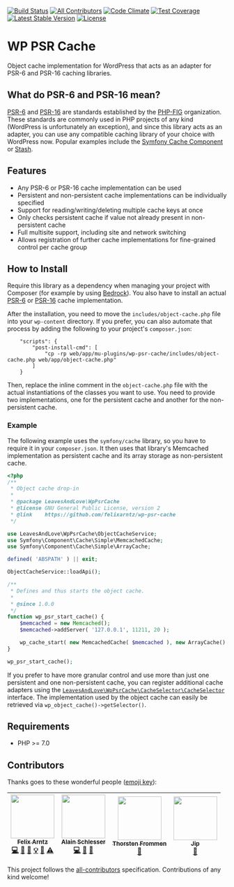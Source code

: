 [![Build Status](https://api.travis-ci.org/felixarntz/wp-psr-cache.png?branch=master)](https://travis-ci.org/felixarntz/wp-psr-cache)
[![All Contributors](https://img.shields.io/badge/all_contributors-4-orange.svg?style=flat-square)](#contributors)
[![Code Climate](https://codeclimate.com/github/felixarntz/wp-psr-cache/badges/gpa.svg)](https://codeclimate.com/github/felixarntz/wp-psr-cache)
[![Test Coverage](https://codeclimate.com/github/felixarntz/wp-psr-cache/badges/coverage.svg)](https://codeclimate.com/github/felixarntz/wp-psr-cache/coverage)
[![Latest Stable Version](https://poser.pugx.org/felixarntz/wp-psr-cache/version)](https://packagist.org/packages/felixarntz/wp-psr-cache)
[![License](https://poser.pugx.org/felixarntz/wp-psr-cache/license)](https://packagist.org/packages/felixarntz/wp-psr-cache)

# WP PSR Cache

Object cache implementation for WordPress that acts as an adapter for PSR-6 and PSR-16 caching libraries.

## What do PSR-6 and PSR-16 mean?

[PSR-6](http://www.php-fig.org/psr/psr-6/) and [PSR-16](http://www.php-fig.org/psr/psr-16/) are standards established by the [PHP-FIG](http://www.php-fig.org/) organization. These standards are commonly used in PHP projects of any kind (WordPress is unfortunately an exception), and since this library acts as an adapter, you can use any compatible caching library of your choice with WordPress now. Popular examples include the [Symfony Cache Component](https://github.com/symfony/cache) or [Stash](https://github.com/tedious/Stash).

## Features

* Any PSR-6 or PSR-16 cache implementation can be used
* Persistent and non-persistent cache implementations can be individually specified
* Support for reading/writing/deleting multiple cache keys at once
* Only checks persistent cache if value not already present in non-persistent cache
* Full multisite support, including site and network switching
* Allows registration of further cache implementations for fine-grained control per cache group

## How to Install

Require this library as a dependency when managing your project with Composer (for example by using [Bedrock](https://github.com/roots/bedrock)). You also have to install an actual [PSR-6](https://packagist.org/providers/psr/cache-implementation) or [PSR-16](https://packagist.org/providers/psr/simple-cache-implementation) cache implementation.

After the installation, you need to move the `includes/object-cache.php` file into your `wp-content` directory. If you prefer, you can also automate that process by adding the following to your project's `composer.json`:

```
	"scripts": {
		"post-install-cmd": [
			"cp -rp web/app/mu-plugins/wp-psr-cache/includes/object-cache.php web/app/object-cache.php"
		]
	}
```

Then, replace the inline comment in the `object-cache.php` file with the actual instantiations of the classes you want to use. You need to provide two implementations, one for the persistent cache and another for the non-persistent cache.

### Example

The following example uses the `symfony/cache` library, so you have to require it in your `composer.json`. It then uses that library's Memcached implementation as persistent cache and its array storage as non-persistent cache.

```php
<?php
/**
 * Object cache drop-in
 *
 * @package LeavesAndLove\WpPsrCache
 * @license GNU General Public License, version 2
 * @link    https://github.com/felixarntz/wp-psr-cache
 */

use LeavesAndLove\WpPsrCache\ObjectCacheService;
use Symfony\Component\Cache\Simple\MemcachedCache;
use Symfony\Component\Cache\Simple\ArrayCache;

defined( 'ABSPATH' ) || exit;

ObjectCacheService::loadApi();

/**
 * Defines and thus starts the object cache.
 *
 * @since 1.0.0
 */
function wp_psr_start_cache() {
	$memcached = new Memcached();
	$memcached->addServer( '127.0.0.1', 11211, 20 );

	wp_cache_start( new MemcachedCache( $memcached ), new ArrayCache() );
}

wp_psr_start_cache();

```

If you prefer to have more granular control and use more than just one persistent and one non-persistent cache, you can register additional cache adapters using the [`LeavesAndLove\WpPsrCache\CacheSelector\CacheSelector`](https://github.com/felixarntz/wp-psr-cache/blob/master/src/CacheSelector/CacheSelector.php) interface. The implementation used by the object cache can easily be retrieved via `wp_object_cache()->getSelector()`.

## Requirements

* PHP >= 7.0

## Contributors

Thanks goes to these wonderful people ([emoji key](https://github.com/kentcdodds/all-contributors#emoji-key)):

<!-- ALL-CONTRIBUTORS-LIST:START - Do not remove or modify this section -->
<!-- prettier-ignore -->
| [<img src="https://avatars1.githubusercontent.com/u/3531426?v=4" width="100px;"/><br /><sub><b>Felix Arntz</b></sub>](https://leaves-and-love.net)<br />[💻](https://github.com/felixarntz/wp-psr-cache/commits?author=felixarntz "Code") [🐛](https://github.com/felixarntz/wp-psr-cache/issues?q=author%3Afelixarntz "Bug reports") [📖](https://github.com/felixarntz/wp-psr-cache/commits?author=felixarntz "Documentation") [💡](#example-felixarntz "Examples") [🤔](#ideas-felixarntz "Ideas, Planning, & Feedback") [⚠️](https://github.com/felixarntz/wp-psr-cache/commits?author=felixarntz "Tests") | [<img src="https://avatars1.githubusercontent.com/u/83631?v=4" width="100px;"/><br /><sub><b>Alain Schlesser</b></sub>](https://www.alainschlesser.com/)<br />[💻](https://github.com/felixarntz/wp-psr-cache/commits?author=schlessera "Code") [🐛](https://github.com/felixarntz/wp-psr-cache/issues?q=author%3Aschlessera "Bug reports") [👀](#review-schlessera "Reviewed Pull Requests") | [<img src="https://avatars2.githubusercontent.com/u/6049306?v=4" width="100px;"/><br /><sub><b>Thorsten Frommen</b></sub>](https://tfrommen.de)<br />[👀](#review-tfrommen "Reviewed Pull Requests") | [<img src="https://avatars0.githubusercontent.com/u/2005352?v=4" width="100px;"/><br /><sub><b>Jip</b></sub>](http://www.jipmoors.nl)<br />[🤔](#ideas-moorscode "Ideas, Planning, & Feedback") |
| :---: | :---: | :---: | :---: |
<!-- ALL-CONTRIBUTORS-LIST:END -->

This project follows the [all-contributors](https://github.com/kentcdodds/all-contributors) specification. Contributions of any kind welcome!